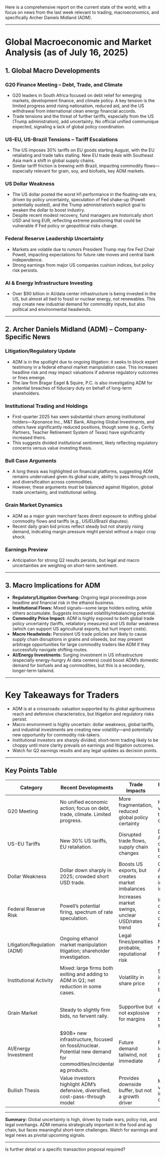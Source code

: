 Here is a comprehensive report on the current state of the world, with a focus on news from the last week relevant to trading, macroeconomics, and specifically Archer Daniels Midland (ADM).

---

# Global Macroeconomic and Market Analysis (as of July 16, 2025)
## 1. Global Macro Developments

### G20 Finance Meeting – Debt, Trade, and Climate
- G20 leaders in South Africa focused on debt relief for emerging markets, development finance, and climate policy. A key tension is the limited progress amid rising nationalism, reduced aid, and the US withdrawal from international clean energy financial accords.
- Trade tensions and the threat of further tariffs, especially from the US (Trump administration), add uncertainty. No official unified communique expected, signaling a lack of global policy coordination.

### US-EU, US-Brazil Tensions – Tariff Escalations
- The US imposes 30% tariffs on EU goods starting August, with the EU retaliating and trade talks stalling. New EU trade deals with Southeast Asia mark a shift in global supply chains.
- Similar tariff friction is brewing with Brazil, impacting commodity flows—especially relevant for grain, soy, and biofuels, key ADM markets.

### US Dollar Weakness
- The US dollar posted the worst H1 performance in the floating-rate era, driven by policy uncertainty, speculation of Fed shake-up (Powell potentially ousted), and the Trump administration’s explicit goal to weaken the dollar to boost industry.
- Despite recent modest recovery, fund managers are historically short USD and long EUR, reflecting extreme positioning that could be vulnerable if Fed policy or geopolitical risks change.

### Federal Reserve Leadership Uncertainty
- Markets are volatile due to rumors President Trump may fire Fed Chair Powell, impacting expectations for future rate moves and central bank independence.
- Strong earnings from major US companies cushion indices, but policy risk persists.

### AI & Energy Infrastructure Investing
- Over $90 billion in AI/data center infrastructure is being invested in the US, but almost all tied to fossil or nuclear energy, not renewables. This may create new industrial demand for commodity inputs, but also political and environmental headwinds.

---

## 2. Archer Daniels Midland (ADM) – Company-Specific News

### Litigation/Regulatory Update
- ADM is in the spotlight due to ongoing litigation: it seeks to block expert testimony in a federal ethanol market manipulation case. This increases headline risk and may impact valuations if adverse regulatory outcomes or fines emerge.
- The law firm Bragar Eagel & Squire, P.C. is also investigating ADM for potential breaches of fiduciary duty on behalf of long-term shareholders.

### Institutional Trading and Holdings
- First-quarter 2025 has seen substantial churn among institutional holders—Xponance Inc., M&T Bank, Allspring Global Investments, and others have significantly reduced positions, though some (e.g., Cerity Partners, Teacher Retirement System of Texas) have significantly increased theirs.
- This suggests divided institutional sentiment, likely reflecting regulatory concerns versus value investing thesis.

### Bull Case Arguments
- A long thesis was highlighted on financial platforms, suggesting ADM remains undervalued given its global scale, ability to pass through costs, and diversification across commodities.
- However, these arguments must be balanced against litigation, global trade uncertainty, and institutional selling.

### Grain Market Dynamics
- ADM as a major grain merchant faces direct exposure to shifting global commodity flows and tariffs (e.g., US/EU/Brazil disputes).
- Recent daily grain bid prices reflect steady but not sharply rising demand, indicating margin pressure might persist without a major crop shock.

### Earnings Preview
- Anticipation for strong Q2 results persists, but legal and macro uncertainties are weighing on short-term sentiment.

---

## 3. Macro Implications for ADM

- **Regulatory/Litigation Overhang:** Ongoing legal proceedings pose headline and financial risk in the ethanol business.
- **Institutional Flows:** Mixed signals—some large holders exiting, while others accumulate. Suggests increased volatility/rebalancing potential.
- **Commodity Price Impact:** ADM is highly exposed to both global trade policy uncertainty (tariffs, retaliatory measures) and US dollar weakness (which can support US agricultural exports, but hurt import costs).
- **Macro Headwinds:** Persistent US trade policies are likely to cause supply chain disruptions in grains and oilseeds, but may present arbitrage opportunities for large commodity traders like ADM if they successfully navigate shifting routes.
- **AI/Energy Investments:** Surging investment in US infrastructure (especially energy-hungry AI data centers) could boost ADM’s domestic demand for biofuels and ag commodities, but this is a secondary, longer-term tailwind.

---

# Key Takeaways for Traders

- ADM is at a crossroads: valuation supported by its global agribusiness reach and defensive characteristics, but litigation and regulatory risks persist.
- Macro environment is highly uncertain: dollar weakness, global tariffs, and industrial investments are creating new volatility—and potentially new opportunity for commodity risk-takers.
- Institutional investors are sharply divided; short-term trading likely to be choppy until more clarity prevails on earnings and litigation outcomes.
- Watch for Q2 earnings results and any legal updates as decision points.

---

## Key Points Table

| Category                    | Recent Developments                                                                                                                                         | Trade Impacts                                        | Implications for ADM                           |
|-----------------------------|------------------------------------------------------------------------------------------------------------------------------------------------------------|------------------------------------------------------|-----------------------------------------------|
| G20 Meeting                 | No unified economic action; focus on debt, trade, climate. Limited progress.                                                                               | More fragmentation, reduced global policy certainty  | Higher volatility in trade & ag commodities    |
| US-EU Tariffs               | New 30% US tariffs, EU retaliation.                                                                                                                         | Disrupted trade flows, supply chain changes          | Direct risk to ADM’s cross-border operations   |
| Dollar Weakness             | Dollar down sharply in 2025; crowded short USD trade.                                                                                                      | Boosts US exports, but creates market imbalances     | Could aid ADM exports, increase input costs    |
| Federal Reserve Risk        | Powell’s potential firing, spectrum of rate speculation.                                                                                                   | Increases market swings, unclear USD/rates trend     | Impact on cost of capital, commodity pricing   |
| Litigation/Regulation (ADM) | Ongoing ethanol market manipulation litigation; shareholder investigation.                                                                                  | Legal fines/penalties probable, reputational risk    | Negative headline risk for shares              |
| Institutional Activity      | Mixed: large firms both exiting and adding to ADM in Q1; net reduction in some cases.                                                                      | Volatility in share price                            | Suggests indecision, risk/reward balance       |
| Grain Market                | Steady to slightly firm bids, no fervent rally.                                                                                                            | Supportive but not explosive for margins             | ADM earnings more stable but not surging       |
| AI/Energy Investment        | $90B+ new infrastructure, focused on fossil/nuclear. Potential new demand for commodities/incidental ag products.                                           | Future demand tailwind, not immediate                | Possible longer-term positive for ADM          |
| Bullish Thesis              | Value investors highlight ADM’s defensive, diversified, cost-pass-through model                                                                            | Provides downside buffer, but not a growth driver    | May attract value investors on dips            |

---

**Summary:** Global uncertainty is high, driven by trade wars, policy risk, and legal overhangs. ADM remains strategically important in the food and ag chain, but faces meaningful short-term challenges. Watch for earnings and legal news as pivotal upcoming signals. 

---
Is further detail or a specific transaction proposal required?